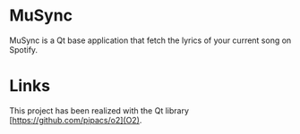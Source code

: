 # MuSync #

MuSync is a Qt base application that fetch the lyrics of your current song on Spotify.

# Links #

This project has been realized with the Qt library [https://github.com/pipacs/o2](O2).

